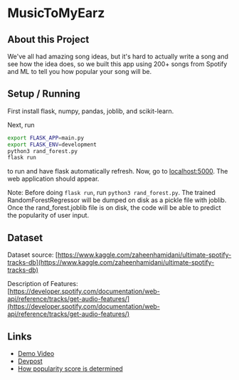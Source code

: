 # MusicToMyEarz

## About this Project

We've all had amazing song ideas, but it's hard to actually write a song and see how the idea does, so we built this app using 200+ songs from Spotify and ML to tell you how popular your song will be.

## Setup / Running
First install flask, numpy, pandas, joblib, and scikit-learn. 

Next, run 
```bash
export FLASK_APP=main.py
export FLASK_ENV=development
python3 rand_forest.py
flask run
```
to run and have flask automatically refresh. Now, go to [localhost:5000](localhost:5000). The web application should appear.

Note: Before doing `flask run`, run `python3 rand_forest.py`. The trained RandomForestRegressor will be dumped on disk as a pickle file with joblib. Once the rand_forest.joblib file is on disk, the code will be able to predict the popularity of user input.

## Dataset
Dataset source: [https://www.kaggle.com/zaheenhamidani/ultimate-spotify-tracks-db](https://www.kaggle.com/zaheenhamidani/ultimate-spotify-tracks-db)

Description of Features: [https://developer.spotify.com/documentation/web-api/reference/tracks/get-audio-features/](https://developer.spotify.com/documentation/web-api/reference/tracks/get-audio-features/)

## Links
 - [Demo Video](https://www.youtube.com/watch?v=KLZYMpGFEXo)
 - [Devpost](https://devpost.com/software/musictomyearz-fwqpz7)
 - [How popularity score is determined](https://community.spotify.com/t5/Content-Questions/Artist-popularity/td-p/4415259)
